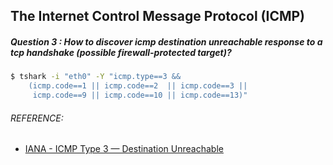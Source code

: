 ## The Internet Control Message Protocol (ICMP)
##### Question 3 : How to discover icmp destination unreachable response to a tcp handshake (possible firewall-protected target)? 
```bash
$ tshark -i "eth0" -Y "icmp.type==3 && 
    (icmp.code==1 || icmp.code==2  || icmp.code==3 || 
     icmp.code==9 || icmp.code==10 || icmp.code==13)"
```

###### REFERENCE:

* [IANA - ICMP Type 3 — Destination Unreachable](https://www.iana.org/assignments/icmp-parameters/icmp-parameters.xhtml#icmp-parameters-codes-3)
